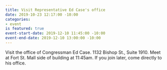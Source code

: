 ```yaml
---
title: Visit Representative Ed Case's office
date: 2019-10-23 12:17:00 -10:00
categories:
- event
is featured: true
event-start-date: 2019-12-10 11:45:00 -10:00
event-end-date: 2019-12-10 13:00:00 -10:00
---
```


Visit the office of Congressman Ed Case.  1132 Bishop St., Suite 1910.  Meet at Fort St. Mall side of building at 11:45am.  If you join later, come directly to his office.